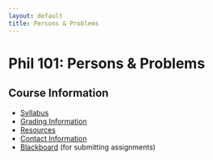 ```yaml
---
layout: default
title: Persons & Problems
---
```


# Phil 101: Persons & Problems

 

## Course Information
+ [Syllabus](Syllabus.pdf)
+ [Grading Information](/Teaching/Grading/)
+ [Resources](/Teaching/Resources/)
+ [Contact Information](/Contact)
+ [Blackboard](http://blackboard.njcu.edu) (for submitting assignments)





